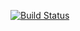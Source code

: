 [![Build Status](https://travis-ci.org/NikAlex/Shared_ptr.svg?branch=master)](https://travis-ci.org/NikAlex/Shared_ptr)
